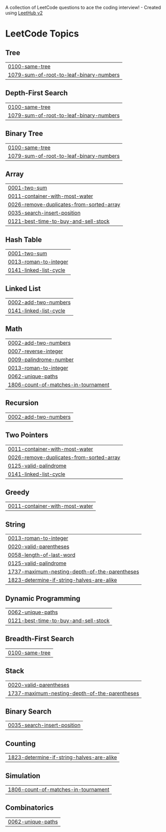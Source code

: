 A collection of LeetCode questions to ace the coding interview! - Created using [LeetHub v2](https://github.com/arunbhardwaj/LeetHub-2.0)
<!---LeetCode Topics Start-->
# LeetCode Topics
## Tree
|  |
| ------- |
| [0100-same-tree](https://github.com/Ibrahimsyah/leetcode-codebase/tree/master/0100-same-tree) |
| [1079-sum-of-root-to-leaf-binary-numbers](https://github.com/Ibrahimsyah/leetcode-codebase/tree/master/1079-sum-of-root-to-leaf-binary-numbers) |
## Depth-First Search
|  |
| ------- |
| [0100-same-tree](https://github.com/Ibrahimsyah/leetcode-codebase/tree/master/0100-same-tree) |
| [1079-sum-of-root-to-leaf-binary-numbers](https://github.com/Ibrahimsyah/leetcode-codebase/tree/master/1079-sum-of-root-to-leaf-binary-numbers) |
## Binary Tree
|  |
| ------- |
| [0100-same-tree](https://github.com/Ibrahimsyah/leetcode-codebase/tree/master/0100-same-tree) |
| [1079-sum-of-root-to-leaf-binary-numbers](https://github.com/Ibrahimsyah/leetcode-codebase/tree/master/1079-sum-of-root-to-leaf-binary-numbers) |
## Array
|  |
| ------- |
| [0001-two-sum](https://github.com/Ibrahimsyah/leetcode-codebase/tree/master/0001-two-sum) |
| [0011-container-with-most-water](https://github.com/Ibrahimsyah/leetcode-codebase/tree/master/0011-container-with-most-water) |
| [0026-remove-duplicates-from-sorted-array](https://github.com/Ibrahimsyah/leetcode-codebase/tree/master/0026-remove-duplicates-from-sorted-array) |
| [0035-search-insert-position](https://github.com/Ibrahimsyah/leetcode-codebase/tree/master/0035-search-insert-position) |
| [0121-best-time-to-buy-and-sell-stock](https://github.com/Ibrahimsyah/leetcode-codebase/tree/master/0121-best-time-to-buy-and-sell-stock) |
## Hash Table
|  |
| ------- |
| [0001-two-sum](https://github.com/Ibrahimsyah/leetcode-codebase/tree/master/0001-two-sum) |
| [0013-roman-to-integer](https://github.com/Ibrahimsyah/leetcode-codebase/tree/master/0013-roman-to-integer) |
| [0141-linked-list-cycle](https://github.com/Ibrahimsyah/leetcode-codebase/tree/master/0141-linked-list-cycle) |
## Linked List
|  |
| ------- |
| [0002-add-two-numbers](https://github.com/Ibrahimsyah/leetcode-codebase/tree/master/0002-add-two-numbers) |
| [0141-linked-list-cycle](https://github.com/Ibrahimsyah/leetcode-codebase/tree/master/0141-linked-list-cycle) |
## Math
|  |
| ------- |
| [0002-add-two-numbers](https://github.com/Ibrahimsyah/leetcode-codebase/tree/master/0002-add-two-numbers) |
| [0007-reverse-integer](https://github.com/Ibrahimsyah/leetcode-codebase/tree/master/0007-reverse-integer) |
| [0009-palindrome-number](https://github.com/Ibrahimsyah/leetcode-codebase/tree/master/0009-palindrome-number) |
| [0013-roman-to-integer](https://github.com/Ibrahimsyah/leetcode-codebase/tree/master/0013-roman-to-integer) |
| [0062-unique-paths](https://github.com/Ibrahimsyah/leetcode-codebase/tree/master/0062-unique-paths) |
| [1806-count-of-matches-in-tournament](https://github.com/Ibrahimsyah/leetcode-codebase/tree/master/1806-count-of-matches-in-tournament) |
## Recursion
|  |
| ------- |
| [0002-add-two-numbers](https://github.com/Ibrahimsyah/leetcode-codebase/tree/master/0002-add-two-numbers) |
## Two Pointers
|  |
| ------- |
| [0011-container-with-most-water](https://github.com/Ibrahimsyah/leetcode-codebase/tree/master/0011-container-with-most-water) |
| [0026-remove-duplicates-from-sorted-array](https://github.com/Ibrahimsyah/leetcode-codebase/tree/master/0026-remove-duplicates-from-sorted-array) |
| [0125-valid-palindrome](https://github.com/Ibrahimsyah/leetcode-codebase/tree/master/0125-valid-palindrome) |
| [0141-linked-list-cycle](https://github.com/Ibrahimsyah/leetcode-codebase/tree/master/0141-linked-list-cycle) |
## Greedy
|  |
| ------- |
| [0011-container-with-most-water](https://github.com/Ibrahimsyah/leetcode-codebase/tree/master/0011-container-with-most-water) |
## String
|  |
| ------- |
| [0013-roman-to-integer](https://github.com/Ibrahimsyah/leetcode-codebase/tree/master/0013-roman-to-integer) |
| [0020-valid-parentheses](https://github.com/Ibrahimsyah/leetcode-codebase/tree/master/0020-valid-parentheses) |
| [0058-length-of-last-word](https://github.com/Ibrahimsyah/leetcode-codebase/tree/master/0058-length-of-last-word) |
| [0125-valid-palindrome](https://github.com/Ibrahimsyah/leetcode-codebase/tree/master/0125-valid-palindrome) |
| [1737-maximum-nesting-depth-of-the-parentheses](https://github.com/Ibrahimsyah/leetcode-codebase/tree/master/1737-maximum-nesting-depth-of-the-parentheses) |
| [1823-determine-if-string-halves-are-alike](https://github.com/Ibrahimsyah/leetcode-codebase/tree/master/1823-determine-if-string-halves-are-alike) |
## Dynamic Programming
|  |
| ------- |
| [0062-unique-paths](https://github.com/Ibrahimsyah/leetcode-codebase/tree/master/0062-unique-paths) |
| [0121-best-time-to-buy-and-sell-stock](https://github.com/Ibrahimsyah/leetcode-codebase/tree/master/0121-best-time-to-buy-and-sell-stock) |
## Breadth-First Search
|  |
| ------- |
| [0100-same-tree](https://github.com/Ibrahimsyah/leetcode-codebase/tree/master/0100-same-tree) |
## Stack
|  |
| ------- |
| [0020-valid-parentheses](https://github.com/Ibrahimsyah/leetcode-codebase/tree/master/0020-valid-parentheses) |
| [1737-maximum-nesting-depth-of-the-parentheses](https://github.com/Ibrahimsyah/leetcode-codebase/tree/master/1737-maximum-nesting-depth-of-the-parentheses) |
## Binary Search
|  |
| ------- |
| [0035-search-insert-position](https://github.com/Ibrahimsyah/leetcode-codebase/tree/master/0035-search-insert-position) |
## Counting
|  |
| ------- |
| [1823-determine-if-string-halves-are-alike](https://github.com/Ibrahimsyah/leetcode-codebase/tree/master/1823-determine-if-string-halves-are-alike) |
## Simulation
|  |
| ------- |
| [1806-count-of-matches-in-tournament](https://github.com/Ibrahimsyah/leetcode-codebase/tree/master/1806-count-of-matches-in-tournament) |
## Combinatorics
|  |
| ------- |
| [0062-unique-paths](https://github.com/Ibrahimsyah/leetcode-codebase/tree/master/0062-unique-paths) |
<!---LeetCode Topics End-->